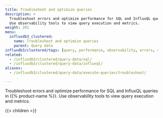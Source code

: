 ```yaml
---
title: Troubleshoot and optimize queries
description: >
  Troubleshoot errors and optimize performance for SQL and InfluxQL queries in InfluxDB.
  Use observability tools to view query execution and metrics.
weight: 201
menu:
  influxdb3_clustered:
    name: Troubleshoot and optimize queries
    parent: Query data
influxdb3/clustered/tags: [query, performance, observability, errors, sql, influxql]
related:
  - /influxdb3/clustered/query-data/sql/
  - /influxdb3/clustered/query-data/influxql/
aliases:
  - /influxdb3/clustered/query-data/execute-queries/troubleshoot/

---
```


Troubleshoot errors and optimize performance for SQL and InfluxQL queries in {{% product-name %}}.
Use observability tools to view query execution and metrics.

{{< children >}}
